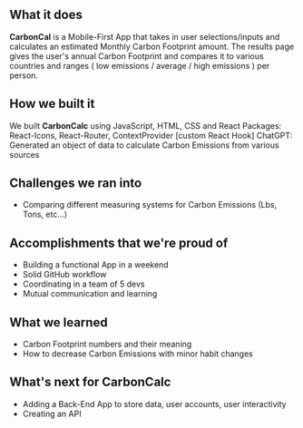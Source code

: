 

## What it does
**CarbonCal** is a Mobile-First App that takes in user selections/inputs and calculates an estimated Monthly Carbon Footprint amount. The results page gives the user's annual Carbon Footprint and compares it to various countries and ranges ( low emissions / average / high emissions ) per person.

## How we built it
We built **CarbonCalc** using JavaScript, HTML, CSS and React
Packages: React-Icons, React-Router, ContextProvider [custom React Hook]
ChatGPT: Generated an object of data to calculate Carbon Emissions from various sources

## Challenges we ran into
- Comparing different measuring systems for Carbon Emissions (Lbs, Tons, etc...) 

## Accomplishments that we're proud of
- Building a functional App in a weekend
- Solid GitHub workflow
- Coordinating in a team of 5 devs
- Mutual communication and learning

## What we learned
- Carbon Footprint numbers and their meaning
- How to decrease Carbon Emissions with minor habit changes

## What's next for CarbonCalc
- Adding a Back-End App to store data, user accounts, user interactivity
- Creating an API
